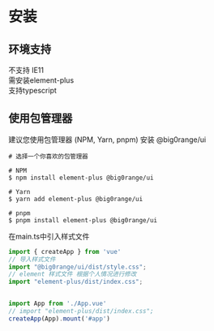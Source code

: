 # 安装

## 环境支持

不支持 IE11 <br>
需安装element-plus<br>
支持typescript


## 使用包管理器

建议您使用包管理器 (NPM, Yarn, pnpm) 安装 @big0range/ui

```shell
# 选择一个你喜欢的包管理器

# NPM
$ npm install element-plus @big0range/ui

# Yarn
$ yarn add element-plus @big0range/ui

# pnpm
$ pnpm install element-plus @big0range/ui
```
在main.ts中引入样式文件
```ts
import { createApp } from 'vue'
// 导入样式文件
import "@big0range/ui/dist/style.css";
// element 样式文件 根据个人情况进行修改
import "element-plus/dist/index.css";


import App from './App.vue'
// import "element-plus/dist/index.css";
createApp(App).mount('#app')
```